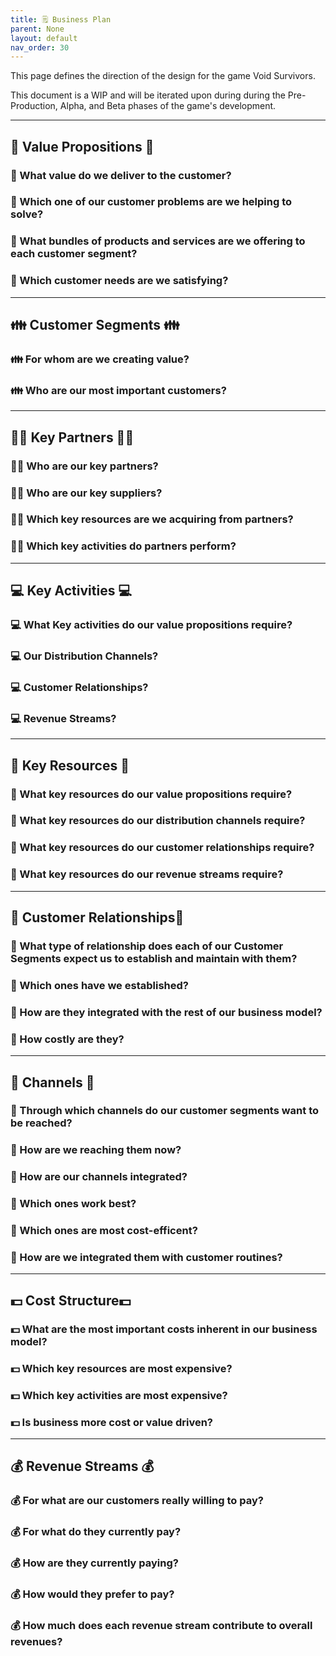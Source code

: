 ```yaml
---
title: 🗒️ Business Plan
parent: None
layout: default
nav_order: 30
---
```


This page defines the direction of the design for the game Void Survivors.

This document is a WIP and will be iterated upon during during the Pre-Production, Alpha, and Beta phases of the game's development.

----

## 🎁 Value Propositions 🎁

### 🎁 What value do we deliver to the customer?

### 🎁 Which one of our customer problems are we helping to solve?

### 🎁 What bundles of products and services are we offering to each customer segment?

### 🎁 Which customer needs are we satisfying?

----

## 👪 Customer Segments 👪

### 👪 For whom are we creating value?

### 👪 Who are our most important customers?

----

## 🫱‍🫲 Key Partners 🫱‍🫲

### 🫱‍🫲 Who are our key partners?

### 🫱‍🫲 Who are our key suppliers?

### 🫱‍🫲 Which key resources are we acquiring from partners?

### 🫱‍🫲 Which key activities do partners perform?

----

## 💻 Key Activities 💻

### 💻 What Key activities do our value propositions require?

### 💻 Our Distribution Channels?

### 💻 Customer Relationships?

### 💻 Revenue Streams?

----

## 📀 Key Resources 📀

### 📀 What key resources do our value propositions require?

### 📀 What key resources do our distribution channels require?

### 📀 What key resources do our customer relationships require?

### 📀 What key resources do our revenue streams require?

----

## 💝 Customer Relationships💝 

### 💝 What type of relationship does each of our Customer Segments expect us to establish and maintain with them?

### 💝 Which ones have we established?

### 💝 How are they integrated with the rest of our business model?

### 💝 How costly are they?

----

## 💬 Channels 💬 

### 💬 Through which channels do our customer segments want to be reached?

### 💬 How are we reaching them now?

### 💬 How are our channels integrated?

### 💬 Which ones work best?

### 💬 Which ones are most cost-efficent?

### 💬 How are we integrated them with customer routines?

----

## 💵 Cost Structure💵 

### 💵 What are the most important costs inherent in our business model?

### 💵 Which key resources are most expensive?

### 💵 Which key activities are most expensive?

### 💵 Is business more cost or value driven?

----

## 💰 Revenue Streams 💰

### 💰 For what are our customers really willing to pay?

### 💰 For what do they currently pay?

### 💰 How are they currently paying?

### 💰 How would they prefer to pay?

### 💰 How much does each revenue stream contribute to overall revenues?